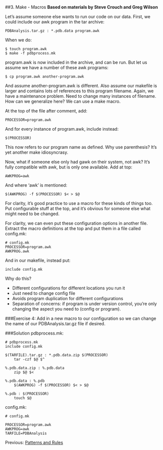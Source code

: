 ##3. Make - Macros
**Based on materials by Steve Crouch and Greg Wilson**

Let’s assume someone else wants to run our code on our data. First, we could include our awk program in the tar archive:

    PDBAnalysis.tar.gz : *.pdb.data program.awk
When we do:

    $ touch program.awk
    $ make -f pdbprocess.mk
program.awk is now included in the archive, and can be run. But let us assume we have a number of these awk programs:

    $ cp program.awk another-program.awk
And assume another-program.awk is different. Also assume our makefile is larger and contains lots of references to this program filename. Again, we have a maintenance problem. Need to change many instances of filename. How can we generalize here? We can use a make macro.

At the top of the file after comment, add:

    PROCESSOR=program.awk
And for every instance of program.awk, include instead:

    $(PROCESSOR)
This now refers to our program name as defined. Why use parenthesis? It’s yet another make idiosyncrasy.

Now, what if someone else only had gawk on their system, not awk? It’s fully compatible with awk, but is only one available. Add at top:

    AWKPROG=awk
And where ‘awk’ is mentioned:

    $(AWKPROG) -f $(PROCESSOR) $< > $@
For clarity, it’s good practice to use a macro for these kinds of things too. Put configurable stuff at the top, and it’s obvious for someone else what might need to be changed.

For clarity, we can even put these configuration options in another file. Extract the macro definitions at the top and put them in a file called config.mk:

    # config.mk
    PROCESSOR=program.awk
    AWKPROG.awk
And in our makefile, instead put:

    include config.mk

Why do this?
* Different configurations for different locations you run it
* Just need to change config file
* Avoids program duplication for different configurations
* Separation of concerns: if program is under version control, you’re only changing the aspect you need to (config or program).


###Exercise 4:
Add in a new macro to our configuration so we can change the name of our PDBAnalysis.tar.gz file if desired.


###Solution
pdbprocess.mk:

    # pdbprocess.mk
    include config.mk

    $(TARFILE).tar.gz : *.pdb.data.zip $(PROCESSOR)
        tar -czf $@ $^

    %.pdb.data.zip : %.pdb.data
        zip $@ $<

    %.pdb.data : %.pdb
        $(AWKPROG) -f $(PROCESSOR) $< > $@

    %.pdb : $(PROCESSOR)
        touch $@
config.mk:

    # config.mk

    PROCESSOR=program.awk
    AWKPROG=awk
    TARFILE=PDBAnalysis


Previous: [Patterns and Rules](2_Patterns_Rules.md)
